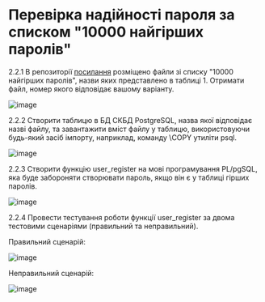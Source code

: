 # Перевірка надійності пароля за списком "10000 найгірших паролів"

2.2.1 В репозиторії [посилання](https://github.com/danielmiessler/SecLists/tree/master/Passwords) розміщено файли зі списку "10000 найгірших паролів", назви яких представлено в таблиці 1. Отримати файл, номер якого відповідає вашому варіанту.

![image](https://github.com/user-attachments/assets/7a073454-ecc0-4f20-8387-d4c32c343c40)


2.2.2 Створити таблицю в БД СКБД PostgreSQL, назва якої відповідає назві файлу, та завантажити вміст файлу у таблицю, використовуючи будь-який засіб імпорту, наприклад, команду \COPY утиліти psql.

![image](https://github.com/user-attachments/assets/c3b86197-69da-4dcf-8ad4-d1492f549fa0)


2.2.3 Створити функцію user_register на мові програмування PL/pgSQL, яка буде забороняти створювати пароль, якщо він є у таблиці гірших паролів.

![image](https://github.com/user-attachments/assets/db73d4e6-b0e9-422d-bfb6-c1f18f373a42)



2.2.4 Провести тестування роботи функції user_register за двома тестовими сценаріями (правильний та неправильний).

Правильний сценарій:

![image](https://github.com/user-attachments/assets/74ca0737-a812-4281-acb2-86dc6f783f78)


Неправильний сценарій:

![image](https://github.com/user-attachments/assets/68523b7b-21b5-49e4-9fea-aea99ba998b5)

